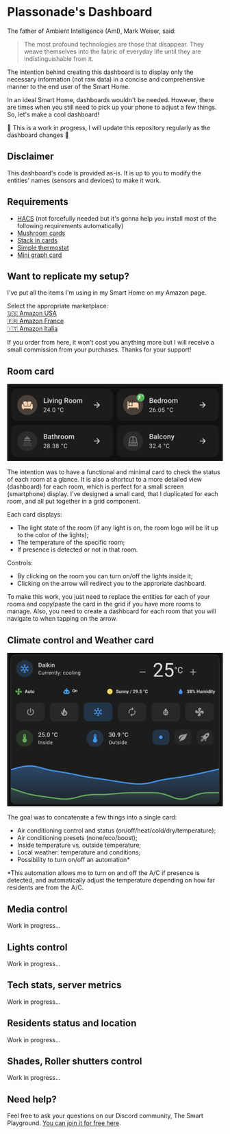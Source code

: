 # Plassonade's Dashboard

The father of Ambient Intelligence (AmI), Mark Weiser, said:
> The most profound technologies are those that disappear. 
> They weave themselves into the fabric of everyday life until they are indistinguishable from it.

The intention behind creating this dashboard is to display only the necessary information (not raw data) in a concise and comprehensive manner to the end user of the Smart Home.

In an ideal Smart Home, dashboards wouldn't be needed. However, there are times when you still need to pick up your phone to adjust a few things. So, let's make a cool dashboard!


🚧 This is a work in progress, I will update this repository regularly as the dashboard changes 🚧

## Disclaimer

This dashboard's code is provided as-is. It is up to you to modify the entities' names (sensors and devices) to make it work.

## Requirements
- [HACS] (not forcefully needed but it's gonna help you install most of the following requirements automatically)
- [Mushroom cards]
- [Stack in cards]
- [Simple thermostat]
- [Mini graph card]

[HACS]: <https://hacs.xyz/>
[Mushroom cards]: <https://github.com/piitaya/lovelace-mushroom>
[Stack in cards]: <https://github.com/custom-cards/stack-in-card>
[Simple thermostat]: <https://github.com/nervetattoo/simple-thermostat>
[Mini graph card]: <https://github.com/kalkih/mini-graph-card>

## Want to replicate my setup?

I've put all the items I'm using in my Smart Home on my Amazon page.

Select the appropriate marketplace:<br />
[🇺🇸 Amazon USA]<br />
[🇫🇷 Amazon France]<br />
[🇮🇹 Amazon Italia]<br />

[🇺🇸 Amazon USA]: <https://amazon.com/shop/plassonade>
[🇫🇷 Amazon France]: <https://amazon.fr/shop/plassonade>
[🇮🇹 Amazon Italia]: <https://amazon.it/shop/plassonade>


If you order from here, it won't cost you anything more but I will receive a small commission from your purchases. Thanks for your support!

## Room card

![Room card](room_card/room_card.jpg)

The intention was to have a functional and minimal card to check the status of each room at a glance.
It is also a shortcut to a more detailed view (dashboard) for each room, which is perfect for a small screen (smartphone) display.
I've designed a small card, that I duplicated for each room, and all put together in a grid component.

Each card displays:
- The light state of the room (if any light is on, the room logo will be lit up to the color of the lights);
- The temperature of the specific room;
- If presence is detected or not in that room.

Controls:
- By clicking on the room you can turn on/off the lights inside it;
- Clicking on the arrow will redirect you to the approriate dashboard.

To make this work, you just need to replace the entities for each of your rooms and copy/paste the card in the grid if you have more rooms to manage.
Also, you need to create a dashboard for each room that you will navigate to when tapping on the arrow.


## Climate control and Weather card

![Climate control and Weather card](climate_card/climate_card.png)

The goal was to concatenate a few things into a single card:
- Air conditioning control and status (on/off/heat/cold/dry/temperature);
- Air conditioning presets (none/eco/boost);
- Inside temperature vs. outside temperature;
- Local weather: temperature and conditions;
- Possibility to turn on/off an automation*

*This automation allows me to turn on and off the A/C if presence is detected, and automatically adjust the temperature depending on how far residents are from the A/C.

## Media control

Work in progress...

## Lights control

Work in progress...

## Tech stats, server metrics

Work in progress...

## Residents status and location

Work in progress...


## Shades, Roller shutters control

Work in progress...




## Need help?

Feel free to ask your questions on our Discord community, The Smart Playground.
[You can join it for free here].

[You can join it for free here]: <https://plassonade.com/links>
